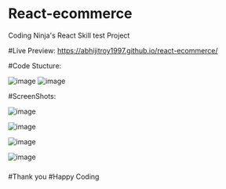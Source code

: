 # React-ecommerce
Coding Ninja's React Skill test Project

#Live Preview:
https://abhijitroy1997.github.io/react-ecommerce/

#Code Stucture:

![image](https://github.com/abhijitroy1997/react-ecommerce/assets/59794665/c5b6957d-4d73-4134-b75d-dae486c9587b)
![image](https://github.com/abhijitroy1997/react-ecommerce/assets/59794665/a74389d9-28f3-4c40-aa39-06d367bbaa5e)

#ScreenShots:

![image](https://github.com/abhijitroy1997/react-ecommerce/assets/59794665/2538810c-caeb-4be0-8e7c-e8db9570bf4e)

![image](https://github.com/abhijitroy1997/react-ecommerce/assets/59794665/0a889738-91ba-4e48-9a91-bfd18daa4b2e)

![image](https://github.com/abhijitroy1997/react-ecommerce/assets/59794665/2c88a5c8-7d33-41c3-889b-9a9f01154657)

![image](https://github.com/abhijitroy1997/react-ecommerce/assets/59794665/38fd75d6-b78f-4a84-ba07-32d64868182d)



#####
#Thank you
#Happy Coding
